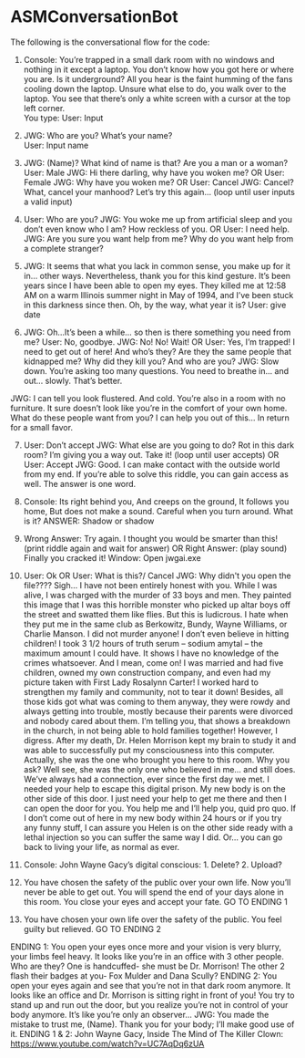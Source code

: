 # ASMConversationBot

The following is the conversational flow for the code:
1.	Console: You’re trapped in a small dark room with no windows and nothing in it except a laptop. You don’t know how you got here or where you are. Is it underground? All you hear is the faint humming of the fans cooling down the laptop. Unsure what else to do, you walk over to the laptop. You see that there’s only a white screen with a cursor at the top left corner.  
You type: User: Input

2.	JWG: Who are you? What’s your name?  
User: Input name

3.	JWG: (Name)? What kind of name is that? Are you a man or a woman?
User: Male
JWG: Hi there darling, why have you woken me?
OR
User: Female
JWG: Why have you woken me?
OR
User: Cancel
JWG: Cancel? What, cancel your manhood? Let’s try this again…
(loop until user inputs a valid input)

4.	User: Who are you?
JWG: You woke me up from artificial sleep and you don’t even know who I am? How reckless of you.
OR
User: I need help.
JWG: Are you sure you want help from me? Why do you want help from a complete stranger?

5.	JWG: It seems that what you lack in common sense, you make up for it in… other ways. Nevertheless, thank you for this kind gesture. It’s been years since I have been able to open my eyes. They killed me at 12:58 AM on a warm Illinois summer night in May of 1994, and I’ve been stuck in this darkness since then. Oh, by the way, what year it is?
User: give date

6.	JWG: Oh…It’s been a while… so then is there something you need from me?
User: No, goodbye.
JWG: No! No! Wait!
OR
User: Yes, I’m trapped! I need to get out of here! And who’s they? Are they the same people that kidnapped me? Why did they kill you? And who are you?
JWG: Slow down. You’re asking too many questions. You need to breathe in… and out… slowly. That’s better.

JWG: I can tell you look flustered. And cold. You’re also in a room with no furniture. It sure doesn’t look like you’re in the comfort of your own home. What do these people want from you? I can help you out of this… In return for a small favor.

7.	User: Don’t accept
JWG: What else are you going to do? Rot in this dark room? I’m giving you a way out. Take it!
(loop until user accepts)
OR
User: Accept
JWG: Good. I can make contact with the outside world from my end. If you’re able to solve this riddle, you can gain access as well. The answer is one word.

8.	Console:
Its right behind you, 
And creeps on the ground, 
It follows you home, 
But does not make a sound. 
Careful when you turn around. 
What is it?
ANSWER: Shadow or shadow

9.	Wrong Answer: Try again. I thought you would be smarter than this!
(print riddle again and wait for answer)
OR
Right Answer: (play sound) Finally you cracked it!
Window: Open jwgai.exe

10.	User: Ok
OR
User: What is this?/ Cancel
JWG: Why didn't you open the file???? Sigh… I have not been entirely honest with you.
While I was alive, I was charged with the murder of 33 boys and men. They painted this image that I was this horrible monster who picked up altar boys off the street and swatted them like flies. But this is ludicrous. I hate when they put me in the same club as Berkowitz, Bundy, Wayne Williams, or Charlie Manson. I did not murder anyone! I don’t even believe in hitting children! I took 3 1/2 hours of truth serum – sodium amytal – the maximum amount I could have. It shows I have no knowledge of the crimes whatsoever. And I mean, come on! I was married and had five children, owned my own construction company, and even had my picture taken with First Lady Rosalynn Carter! I worked hard to strengthen my family and community, not to tear it down! Besides, all those kids got what was coming to them anyway, they were rowdy and always getting into trouble, mostly because their parents were divorced and nobody cared about them. I’m telling you, that shows a breakdown in the church, in not being able to hold families together!
However, I digress. After my death, Dr. Helen Morrison kept my brain to study it and was able to successfully put my consciousness into this computer. Actually, she was the one who brought you here to this room. Why you ask? Well see, she was the only one who believed in me... and still does. We’ve always had a connection, ever since the first day we met. I needed your help to escape this digital prison. My new body is on the other side of this door. I just need your help to get me there and then I can open the door for you. You help me and I’ll help you, quid pro quo.
If I don’t come out of here in my new body within 24 hours or if you try any funny stuff, I can assure you Helen is on the other side ready with a lethal injection so you can suffer the same way I did.
Or… you can go back to living your life, as normal as ever.

11.	Console: John Wayne Gacy’s digital conscious: 1. Delete?   2. Upload?
1.	You have chosen the safety of the public over your own life. Now you’ll never be able to get out. You will spend the end of your days alone in this room. You close your eyes and accept your fate.
GO TO ENDING 1
2.	You have chosen your own life over the safety of the public. You feel guilty but relieved.
GO TO ENDING 2

ENDING 1:
You open your eyes once more and your vision is very blurry, your limbs feel heavy. It looks like you’re in an office with 3 other people. Who are they? One is handcuffed- she must be Dr. Morrison! The other 2 flash their badges at you- Fox Mulder and Dana Scully?
ENDING 2:
You open your eyes again and see that you’re not in that dark room anymore. It looks like an office and Dr. Morrison is sitting right in front of you! You try to stand up and run out the door, but you realize you’re not in control of your body anymore. It’s like you’re only an observer… 
JWG: You made the mistake to trust me, (Name). Thank you for your body; I’ll make good use of it.
ENDING 1 & 2:
John Wayne Gacy, Inside The Mind of The Killer Clown:
https://www.youtube.com/watch?v=UC7AqDq6zUA
